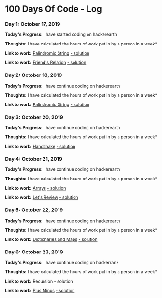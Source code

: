 # 100 Days Of Code - Log

### Day 1: October 17, 2019

**Today's Progress**: I have started coding on hackerearth

**Thoughts:** I have calculated the hours of work put in by a person in a week* 

**Link to work:** [Palindromic String](https://www.hackerearth.com/practice/basic-programming/input-output/basics-of-input-output/practice-problems/algorithm/palindrome-check-2/) [- solution](https://github.com/DEEKSHANT-123/Compititive-Coding/blob/master/Heackerearth/Basic%20of%20IO/Palindromic%20String.py)

**Link to work:** [Friend's Relation](https://www.hackerearth.com/practice/basic-programming/input-output/basics-of-input-output/practice-problems/algorithm/friends-relationship-1/) [- solution](https://github.com/DEEKSHANT-123/Compititive-Coding/blob/master/Heackerearth/Basic%20of%20IO/Friend's%20Relation.py)

### Day 2: October 18, 2019

**Today's Progress**: I have continue coding on hackerearth

**Thoughts:** I have calculated the hours of work put in by a person in a week* 

**Link to work:** [Palindromic String](https://www.hackerrank.com/challenges/compare-the-triplets/problem) [- solution](https://github.com/DEEKSHANT-123/Compititive-Coding/blob/master/Heackerearth/Basic%20of%20IO/Compare%20the%20Triplets.py)

### Day 3: October 20, 2019

**Today's Progress**: I have continue coding on hackerearth

**Thoughts:** I have calculated the hours of work put in by a person in a week* 

**Link to work:** [Handshake](https://www.hackerrank.com/challenges/handshake/problem) [- solution](https://github.com/DEEKSHANT-123/Compititive-Coding/blob/master/Heackerearth/Basic%20of%20IO/Handshake.py)

### Day 4: October 21, 2019

**Today's Progress**: I have continue coding on hackerearth

**Thoughts:** I have calculated the hours of work put in by a person in a week* 

**Link to work:** [Arrays](https://www.hackerrank.com/challenges/30-arrays/problem) [- solution](https://github.com/DEEKSHANT-123/Compititive-Coding/blob/master/Hackerrank/Basic%20of%20IO/Arrays.py)

**Link to work:** [Let's Review](https://www.hackerrank.com/challenges/30-review-loop/problem) [- solution](https://github.com/DEEKSHANT-123/Compititive-Coding/blob/master/Hackerrank/Basic%20of%20IO/Let's%20Review.py)

### Day 5: October 22, 2019

**Today's Progress**: I have continue coding on hackerearth

**Thoughts:** I have calculated the hours of work put in by a person in a week* 

**Link to work:** [Dictionaries and Maps](https://www.hackerrank.com/challenges/30-dictionaries-and-maps/problem) [- solution](https://github.com/DEEKSHANT-123/Compititive-Coding/blob/master/Hackerrank/Basic%20of%20IO/Dictionaries%20and%20Maps.py)

### Day 6: October 23, 2019

**Today's Progress**: I have continue coding on hackerrank

**Thoughts:** I have calculated the hours of work put in by a person in a week* 

**Link to work:** [Recursion](https://www.hackerrank.com/challenges/30-recursion/problem) [- solution](https://github.com/DEEKSHANT-123/Compititive-Coding/blob/master/Hackerrank/Basic%20of%20IO/Recursion.py)

**Link to work:** [Plus Minus](https://www.hackerrank.com/challenges/plus-minus/problem) [- solution](https://github.com/DEEKSHANT-123/Compititive-Coding/blob/master/Hackerrank/Basic%20of%20IO/Plus%20Minus.py)

